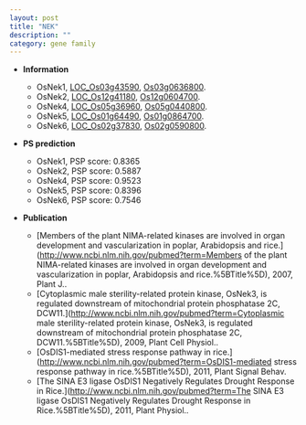 ```yaml
---
layout: post
title: "NEK"
description: ""
category: gene family
---
```


* **Information**  
    + OsNek1, [LOC_Os03g43590](http://rice.uga.edu/cgi-bin/ORF_infopage.cgi?orf=LOC_Os03g43590), [Os03g0636800](http://rapdb.dna.affrc.go.jp/viewer/gbrowse_details/irgsp1?name=Os03g0636800).
    + OsNek2, [LOC_Os12g41180](http://rice.uga.edu/cgi-bin/ORF_infopage.cgi?orf=LOC_Os12g41180), [Os12g0604700](http://rapdb.dna.affrc.go.jp/viewer/gbrowse_details/irgsp1?name=Os12g0604700).
    + OsNek4, [LOC_Os05g36960](http://rice.uga.edu/cgi-bin/ORF_infopage.cgi?orf=LOC_Os05g36960), [Os05g0440800](http://rapdb.dna.affrc.go.jp/viewer/gbrowse_details/irgsp1?name=Os05g0440800).
    + OsNek5, [LOC_Os01g64490](http://rice.uga.edu/cgi-bin/ORF_infopage.cgi?orf=LOC_Os01g64490), [Os01g0864700](http://rapdb.dna.affrc.go.jp/viewer/gbrowse_details/irgsp1?name=Os01g0864700).
    + OsNek6, [LOC_Os02g37830](http://rice.uga.edu/cgi-bin/ORF_infopage.cgi?orf=LOC_Os02g37830), [Os02g0590800](http://rapdb.dna.affrc.go.jp/viewer/gbrowse_details/irgsp1?name=Os02g0590800).

* **PS prediction**
    + OsNek1, PSP score: 0.8365
    + OsNek2, PSP score: 0.5887
    + OsNek4, PSP score: 0.9523
    + OsNek5, PSP score: 0.8396
    + OsNek6, PSP score: 0.7546

* **Publication**  
    + [Members of the plant NIMA-related kinases are involved in organ development and vascularization in poplar, Arabidopsis and rice.](http://www.ncbi.nlm.nih.gov/pubmed?term=Members of the plant NIMA-related kinases are involved in organ development and vascularization in poplar, Arabidopsis and rice.%5BTitle%5D), 2007, Plant J..
    + [Cytoplasmic male sterility-related protein kinase, OsNek3, is regulated downstream of mitochondrial protein phosphatase 2C, DCW11.](http://www.ncbi.nlm.nih.gov/pubmed?term=Cytoplasmic male sterility-related protein kinase, OsNek3, is regulated downstream of mitochondrial protein phosphatase 2C, DCW11.%5BTitle%5D), 2009, Plant Cell Physiol..
    + [OsDIS1-mediated stress response pathway in rice.](http://www.ncbi.nlm.nih.gov/pubmed?term=OsDIS1-mediated stress response pathway in rice.%5BTitle%5D), 2011, Plant Signal Behav.
    + [The SINA E3 ligase OsDIS1 Negatively Regulates Drought Response in Rice.](http://www.ncbi.nlm.nih.gov/pubmed?term=The SINA E3 ligase OsDIS1 Negatively Regulates Drought Response in Rice.%5BTitle%5D), 2011, Plant Physiol..


